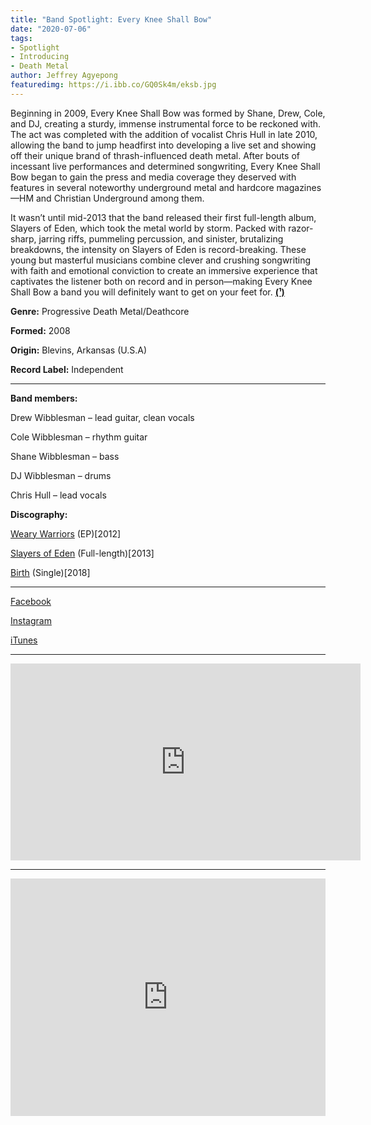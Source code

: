 ```yaml
---
title: "Band Spotlight: Every Knee Shall Bow"
date: "2020-07-06"
tags:
- Spotlight
- Introducing
- Death Metal
author: Jeffrey Agyepong
featuredimg: https://i.ibb.co/GQ0Sk4m/eksb.jpg
---
```


Beginning in 2009, Every Knee Shall Bow was formed by Shane, Drew, Cole, and DJ, creating a sturdy, immense instrumental force to be reckoned with. The act was completed with the addition of vocalist Chris Hull in late 2010, allowing the band to jump headfirst into developing a live set and showing off their unique brand of thrash-influenced death metal. After bouts of incessant live performances and determined songwriting, Every Knee Shall Bow began to gain the press and media coverage they deserved with features in several noteworthy underground metal and hardcore magazines—HM and Christian Underground among them.

It wasn’t until mid-2013 that the band released their first full-length album, Slayers of Eden, which took the metal world by storm. Packed with razor-sharp, jarring riffs, pummeling percussion, and sinister, brutalizing breakdowns, the intensity on Slayers of Eden is record-breaking. These young but masterful musicians combine clever and crushing songwriting with faith and emotional conviction to create an immersive experience that captivates the listener both on record and in person—making Every Knee Shall Bow a band you will definitely want to get on your feet for. **[\(¹)](http://www.armthepit.com/artists/artist/e/e26/bio.html)**

**Genre:** Progressive Death Metal/Deathcore

**Formed:** 2008

**Origin:** Blevins, Arkansas (U.S.A)

**Record Label:** Independent

<hr>

**Band members:**

Drew Wibblesman – lead guitar, clean vocals 

Cole Wibblesman – rhythm guitar 

Shane Wibblesman – bass 

DJ Wibblesman – drums 

Chris Hull – lead vocals

**Discography:**

[Weary Warriors](https://music.apple.com/ca/album/weary-warrior-single/514592396) (EP)\[2012\]

[Slayers of Eden](https://music.apple.com/ca/album/slayers-of-eden/1443678935) (Full-length)\[2013\]

[Birth](https://music.apple.com/ca/album/birth-single/1426549435) (Single)\[2018\]

* * *

[Facebook](https://www.facebook.com/everykneeshallbow)

[Instagram](https://www.instagram.com/eksbband/?hl=en)

[iTunes](https://music.apple.com/ca/artist/every-knee-shall-bow/439199601)

<hr>
<div class="video-container"><iframe src="https://www.youtube.com/embed/dO5WlmbFmSE" width="560" height="315" frameborder="0"></iframe></div>

* * *


<iframe src="https://open.spotify.com/embed/album/6wQRfywg8SeQopeK68RWdL" style="border: 0; width: 100%; height: 380px;" allowfullscreen allow="encrypted-media"></iframe>
